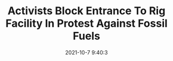 ---
"title": "Activists Block Entrance To Rig Facility In Protest Against Fossil Fuels"
"date": "2021-10-7 9:40:3"
"feed_name": "RIGZONE"
"feed_website": "http://www.rigzone.com/"
"feed_rss": "http://www.rigzone.com/news/rss/rigzone_latest.aspx"
"link": "https://www.rigzone.com/news/activists_block_entrance_to_rig_facility_in_protest_against_fossil_fuels-07-oct-2021-166646-article/?rss=true"
"source": "None"
"file": "_posts/2021-1-1-aa3023259f8371dace0895d6665cbb3a08848019.md"
"accident": "0"
"drilling": "0"
"dead": "0"
"injured": "0"
"arrested": "0"
"place": "unknown place"
"where": "unknown site"
"causes": "unknown"
"place_uri": "unknown place"
---